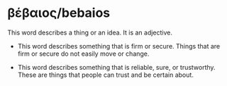 # βέβαιος/bebaios
This word describes a thing or an idea. It is an adjective.

* This word describes something that is firm or secure. Things that are firm or secure do not easily move or change. 

* This word describes something that is reliable, sure, or trustworthy. These are things that people can trust and be certain about.

